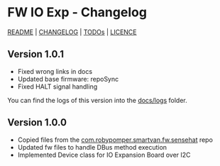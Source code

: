 # FW IO Exp - Changelog

[README](README.md) | [CHANGELOG](CHANGELOG.md) | [TODOs](TODOs.md) | [LICENCE](LICENCE.md)


## Version 1.0.1

* Fixed wrong links in docs
* Updated base firmware: repoSync
* Fixed HALT signal handling

You can find the logs of this version into the [docs/logs](docs/logs) folder.

## Version 1.0.0

* Copied files from the [com.robypomper.smartvan.fw.sensehat](https://github.com/Smart-Van-2-0/com.robypomper.smartvan.fw.sensehat) repo
* Updated fw files to handle DBus method execution
* Implemented Device class for IO Expansion Board over I2C
